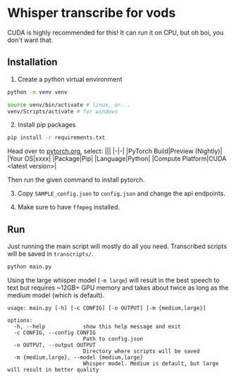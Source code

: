 # Whisper transcribe for vods

CUDA is highly recommended for this! It can run it on CPU, but oh boi, you don't want that.

## Installation

1. Create a python virtual environment

```bash
python -m venv venv

source venv/bin/activate # linux, or...
venv/Scripts/activate # for windows
```

2. Install pip packages

```bash
pip install -r requirements.txt
```

Head over to [pytorch.org](https://pytorch.org/get-started/locally/), select:
|||
|-|-|
|PyTorch Build|Preview (Nightly)|
|Your OS|xxxx|
|Package|Pip|
|Language|Python|
|Compute Platform|CUDA \<latest version\>|

Then run the given command to install pytorch.

3. Copy `SAMPLE_config.json` to `config.json` and change the api endpoints.

4. Make sure to have `ffmpeg` installed.

## Run

Just running the main script will mostly do all you need. Transcribed scripts will be saved in `transcripts/`.

```bash
python main.py
```

Using the large whisper model (`-m large`) will result in the best speech to text but requires ~12GB+ GPU memory and takes about twice as long as the medium model (which is default).

```
usage: main.py [-h] [-c CONFIG] [-o OUTPUT] [-m {medium,large}]

options:
  -h, --help            show this help message and exit
  -c CONFIG, --config CONFIG
                        Path to config.json
  -o OUTPUT, --output OUTPUT
                        Directory where scripts will be saved
  -m {medium,large}, --model {medium,large}
                        Whisper model. Medium is default, but large will result in better quality
```
